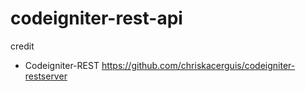 # codeigniter-rest-api

credit 
- Codeigniter-REST https://github.com/chriskacerguis/codeigniter-restserver